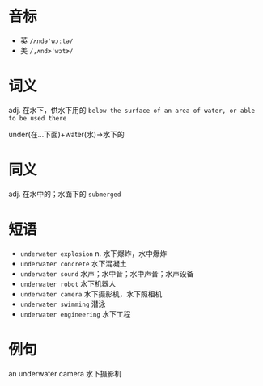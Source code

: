 # 音标

- 英 `/ʌndə'wɔːtə/`
- 美 `/,ʌndɚ'wɔtɚ/`

# 词义

adj. 在水下，供水下用的
`below the surface of an area of water, or able to be used there`



under(在…下面)+water(水)→水下的

# 同义

adj. 在水中的；水面下的
`submerged`

# 短语

- `underwater explosion` n. 水下爆炸，水中爆炸
- `underwater concrete` 水下混凝土
- `underwater sound` 水声；水中音；水中声音；水声设备
- `underwater robot` 水下机器人
- `underwater camera` 水下摄影机，水下照相机
- `underwater swimming` 潜泳
- `underwater engineering` 水下工程

# 例句

an underwater camera
水下摄影机


